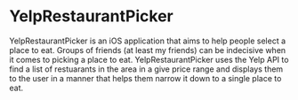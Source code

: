 # YelpRestaurantPicker

YelpRestaurantPicker is an iOS application that aims to help people select a place to eat. Groups of friends (at least my friends) can be indecisive when it comes to picking a place to eat. YelpRestaurantPicker uses the Yelp API to find a list of restuarants in the area in a give price range and displays them to the user in a manner that helps them narrow it down to a single place to eat.
